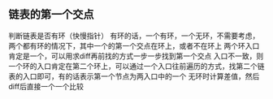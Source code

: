 ## 链表的第一个交点
判断链表是否有环（快慢指针）
有环的话，一个有环，一个无环，不需要考虑，两个都有环的情况下，其中一个的第一个交点在环上，或者不在环上
两个环入口肯定是一个，可以用求diff再前找的方式一步一步找到第一个交点
入口不一致，则一个环的入口肯定在第二个环上，可以通过一个入口往前遍历的方式，找第二个链表的入口即可，有的话表示第一个节点为两入口中的一个
无环时计算差值，然后diff后直接一个一个比较
